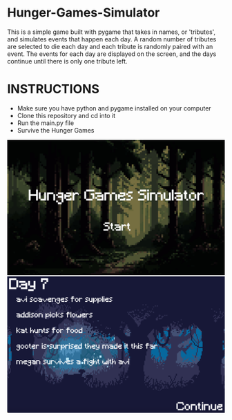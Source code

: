 # Hunger-Games-Simulator
This is a simple game built with pygame that takes in names, or 'tributes', and simulates events that happen each day. A random number of tributes are selected to die each day and each tribute is randomly paired with an event. The events for each day are displayed on the screen, and the days continue until there is only one tribute left.

# INSTRUCTIONS
- Make sure you have python and pygame installed on your computer
- Clone this repository and cd into it
- Run the main.py file
- Survive the Hunger Games

![alt text](https://github.com/winslowchurch/Hunger-Games-Simulator/blob/main/images/title.png)
![alt text](https://github.com/winslowchurch/Hunger-Games-Simulator/blob/main/images/day.png)
